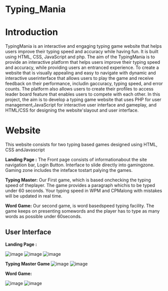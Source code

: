 # Typing_Mania
# Introduction
TypingMania is an interactive and engaging typing game website that helps users improve their typing speed and accuracy while having fun. It is built using HTML, CSS, JavaScript and php.
The aim of the TypingMania is to provide an interactive platform that helps users improve their typing speed and accuracy, while providing users an entranced experience.
To create a website that is visually appealing and easy to navigate with dynamic and interactive userinterface that allows users to play the game and receive feedback on their performance, includin gaccuracy, typing speed, and error counts. The platform also allows users to create their profiles to access leader board feature that enables users to compete with each other.
In this project, the aim is to develop a typing game website that uses PHP for user management,JavaScript for interactive user interface and gameplay, and HTML/CSS for designing the website'slayout and user interface.

# Website
This website consists for two typing based games designed using HTML, CSS andJavascript

__Landing Page :__
The Front page consists of informationabout the site navigation bar, Login Button.
Interface to slide directly into gamingzone.
Gaming zone includes the inteface tostart palying the games.

__Typing Master:__
Our First game, which is based onchecking the
typing speed of theplayer.
The game provides a paragraph whichis to be typed under 60 seconds.
Your typing speed in WPM and CPMalong with mistakes will be updated in real time.

__Word Game:__
Our second game, is word basedspeed typing facility.
The game keeps on presenting somewords and the player has to type as many words as possible under 60seconds.


## User Interface

__Landing Page :__

![image](https://github.com/Richa99/Typing_Mania/assets/49717733/9eacb0bf-0e3d-41c5-996b-ea7056c59957)
![image](https://github.com/Richa99/Typing_Mania/assets/49717733/d7ba8ec4-cdb0-4a5f-9ed7-df27326e8889)
![image](https://github.com/Richa99/Typing_Mania/assets/49717733/936a19d4-5783-4cff-a845-9928b7a4214c)

__Typing Master Game__
![image](https://github.com/Richa99/Typing_Mania/assets/49717733/e5b95d2a-a47f-4002-a8ea-78439a62c6c8)
![image](https://github.com/Richa99/Typing_Mania/assets/49717733/1fa658e1-9b0c-4852-a462-9b7ed8a98e74)

__Word Game:__

![image](https://github.com/Richa99/Typing_Mania/assets/49717733/6d4df973-dc3d-42ef-a850-a6441cf384a2)
![image](https://github.com/Richa99/Typing_Mania/assets/49717733/a7c6ec3b-5816-42fc-b4fc-e81f7e5b29a4)




